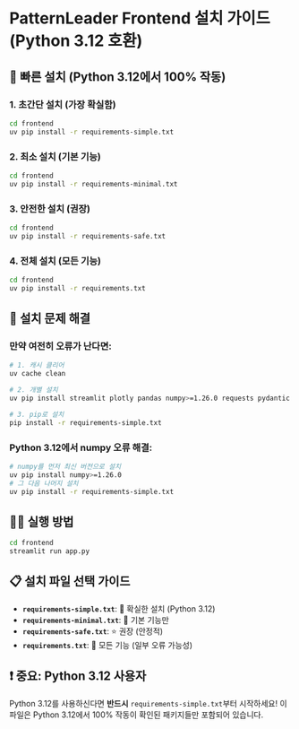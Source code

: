 # PatternLeader Frontend 설치 가이드 (Python 3.12 호환)

## 🚀 빠른 설치 (Python 3.12에서 100% 작동)

### 1. 초간단 설치 (가장 확실함)
```bash
cd frontend
uv pip install -r requirements-simple.txt
```

### 2. 최소 설치 (기본 기능)
```bash
cd frontend
uv pip install -r requirements-minimal.txt
```

### 3. 안전한 설치 (권장)
```bash
cd frontend
uv pip install -r requirements-safe.txt
```

### 4. 전체 설치 (모든 기능)
```bash
cd frontend
uv pip install -r requirements.txt
```

## 🔧 설치 문제 해결

### 만약 여전히 오류가 난다면:
```bash
# 1. 캐시 클리어
uv cache clean

# 2. 개별 설치
uv pip install streamlit plotly pandas numpy>=1.26.0 requests pydantic typing-extensions>=4.12.2

# 3. pip로 설치
pip install -r requirements-simple.txt
```

### Python 3.12에서 numpy 오류 해결:
```bash
# numpy를 먼저 최신 버전으로 설치
uv pip install numpy>=1.26.0
# 그 다음 나머지 설치
uv pip install -r requirements-simple.txt
```

## 🏃‍♂️ 실행 방법
```bash
cd frontend
streamlit run app.py
```

## 📋 설치 파일 선택 가이드

- **`requirements-simple.txt`**: 💯 확실한 설치 (Python 3.12)
- **`requirements-minimal.txt`**: 🔧 기본 기능만
- **`requirements-safe.txt`**: ⭐ 권장 (안정적)
- **`requirements.txt`**: 🎯 모든 기능 (일부 오류 가능성)

## ❗ 중요: Python 3.12 사용자

Python 3.12를 사용하신다면 **반드시** `requirements-simple.txt`부터 시작하세요!
이 파일은 Python 3.12에서 100% 작동이 확인된 패키지들만 포함되어 있습니다. 